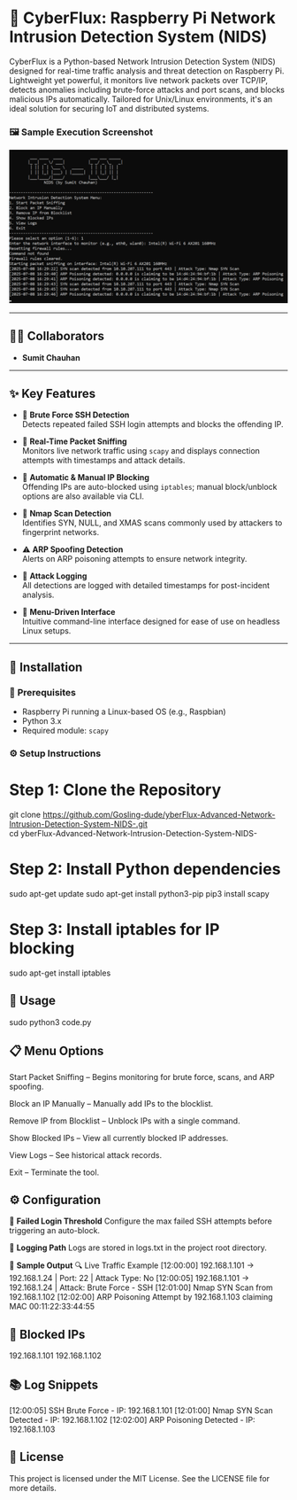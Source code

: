 # 🚨 **CyberFlux: Raspberry Pi Network Intrusion Detection System (NIDS)**

CyberFlux is a Python-based Network Intrusion Detection System (NIDS) designed for real-time traffic analysis and threat detection on Raspberry Pi. Lightweight yet powerful, it monitors live network packets over TCP/IP, detects anomalies including brute-force attacks and port scans, and blocks malicious IPs automatically. Tailored for Unix/Linux environments, it's an ideal solution for securing IoT and distributed systems.

### 🖼️ Sample Execution Screenshot

<img src="assets/image.png" width="700">


---

## 👨‍💻 **Collaborators**
- **Sumit Chauhan**

---

## ✨ **Key Features**

- 🔐 **Brute Force SSH Detection**  
  Detects repeated failed SSH login attempts and blocks the offending IP.

- 📶 **Real-Time Packet Sniffing**  
  Monitors live network traffic using `scapy` and displays connection attempts with timestamps and attack details.

- 🚫 **Automatic & Manual IP Blocking**  
  Offending IPs are auto-blocked using `iptables`; manual block/unblock options are also available via CLI.

- 🧠 **Nmap Scan Detection**  
  Identifies SYN, NULL, and XMAS scans commonly used by attackers to fingerprint networks.

- ⚠️ **ARP Spoofing Detection**  
  Alerts on ARP poisoning attempts to ensure network integrity.

- 📁 **Attack Logging**  
  All detections are logged with detailed timestamps for post-incident analysis.

- 🧭 **Menu-Driven Interface**  
  Intuitive command-line interface designed for ease of use on headless Linux setups.

---

## 🧰 **Installation**

### 🔧 **Prerequisites**
- Raspberry Pi running a Linux-based OS (e.g., Raspbian)
- Python 3.x
- Required module: `scapy`

### ⚙️ **Setup Instructions**

# Step 1: Clone the Repository
git clone https://github.com/Gosling-dude/yberFlux-Advanced-Network-Intrusion-Detection-System-NIDS-.git  
cd yberFlux-Advanced-Network-Intrusion-Detection-System-NIDS-
# Step 2: Install Python dependencies
sudo apt-get update
sudo apt-get install python3-pip
pip3 install scapy

# Step 3: Install iptables for IP blocking
sudo apt-get install iptables

## 🚀 **Usage**
sudo python3 code.py
## 📋 **Menu Options**
Start Packet Sniffing – Begins monitoring for brute force, scans, and ARP spoofing.

Block an IP Manually – Manually add IPs to the blocklist.

Remove IP from Blocklist – Unblock IPs with a single command.

Show Blocked IPs – View all currently blocked IP addresses.

View Logs – See historical attack records.

Exit – Terminate the tool.

## ⚙️ **Configuration**
🔁 **Failed Login Threshold**
Configure the max failed SSH attempts before triggering an auto-block.

📝 **Logging Path**
Logs are stored in logs.txt in the project root directory.

🧪 **Sample Output**
🔍 Live Traffic Example
[12:00:00] 192.168.1.101 → 192.168.1.24 | Port: 22 | Attack Type: No
[12:00:05] 192.168.1.101 → 192.168.1.24 | Attack: Brute Force - SSH
[12:01:00] Nmap SYN Scan from 192.168.1.102
[12:02:00] ARP Poisoning Attempt by 192.168.1.103 claiming MAC 00:11:22:33:44:55
## 🛑 **Blocked IPs**
192.168.1.101
192.168.1.102
## 📚 **Log Snippets**
[12:00:05] SSH Brute Force - IP: 192.168.1.101
[12:01:00] Nmap SYN Scan Detected - IP: 192.168.1.102
[12:02:00] ARP Poisoning Detected - IP: 192.168.1.103
## 🪪 **License**
This project is licensed under the MIT License. See the LICENSE file for more details.
